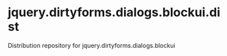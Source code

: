 # jquery.dirtyforms.dialogs.blockui.dist
Distribution repository for jquery.dirtyforms.dialogs.blockui
